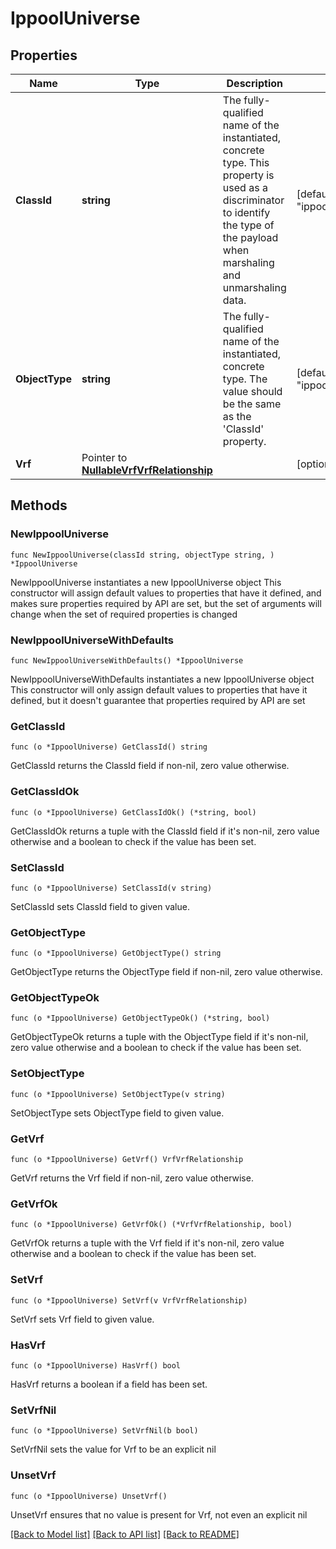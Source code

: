 # IppoolUniverse

## Properties

Name | Type | Description | Notes
------------ | ------------- | ------------- | -------------
**ClassId** | **string** | The fully-qualified name of the instantiated, concrete type. This property is used as a discriminator to identify the type of the payload when marshaling and unmarshaling data. | [default to "ippool.Universe"]
**ObjectType** | **string** | The fully-qualified name of the instantiated, concrete type. The value should be the same as the &#39;ClassId&#39; property. | [default to "ippool.Universe"]
**Vrf** | Pointer to [**NullableVrfVrfRelationship**](VrfVrfRelationship.md) |  | [optional] 

## Methods

### NewIppoolUniverse

`func NewIppoolUniverse(classId string, objectType string, ) *IppoolUniverse`

NewIppoolUniverse instantiates a new IppoolUniverse object
This constructor will assign default values to properties that have it defined,
and makes sure properties required by API are set, but the set of arguments
will change when the set of required properties is changed

### NewIppoolUniverseWithDefaults

`func NewIppoolUniverseWithDefaults() *IppoolUniverse`

NewIppoolUniverseWithDefaults instantiates a new IppoolUniverse object
This constructor will only assign default values to properties that have it defined,
but it doesn't guarantee that properties required by API are set

### GetClassId

`func (o *IppoolUniverse) GetClassId() string`

GetClassId returns the ClassId field if non-nil, zero value otherwise.

### GetClassIdOk

`func (o *IppoolUniverse) GetClassIdOk() (*string, bool)`

GetClassIdOk returns a tuple with the ClassId field if it's non-nil, zero value otherwise
and a boolean to check if the value has been set.

### SetClassId

`func (o *IppoolUniverse) SetClassId(v string)`

SetClassId sets ClassId field to given value.


### GetObjectType

`func (o *IppoolUniverse) GetObjectType() string`

GetObjectType returns the ObjectType field if non-nil, zero value otherwise.

### GetObjectTypeOk

`func (o *IppoolUniverse) GetObjectTypeOk() (*string, bool)`

GetObjectTypeOk returns a tuple with the ObjectType field if it's non-nil, zero value otherwise
and a boolean to check if the value has been set.

### SetObjectType

`func (o *IppoolUniverse) SetObjectType(v string)`

SetObjectType sets ObjectType field to given value.


### GetVrf

`func (o *IppoolUniverse) GetVrf() VrfVrfRelationship`

GetVrf returns the Vrf field if non-nil, zero value otherwise.

### GetVrfOk

`func (o *IppoolUniverse) GetVrfOk() (*VrfVrfRelationship, bool)`

GetVrfOk returns a tuple with the Vrf field if it's non-nil, zero value otherwise
and a boolean to check if the value has been set.

### SetVrf

`func (o *IppoolUniverse) SetVrf(v VrfVrfRelationship)`

SetVrf sets Vrf field to given value.

### HasVrf

`func (o *IppoolUniverse) HasVrf() bool`

HasVrf returns a boolean if a field has been set.

### SetVrfNil

`func (o *IppoolUniverse) SetVrfNil(b bool)`

 SetVrfNil sets the value for Vrf to be an explicit nil

### UnsetVrf
`func (o *IppoolUniverse) UnsetVrf()`

UnsetVrf ensures that no value is present for Vrf, not even an explicit nil

[[Back to Model list]](../README.md#documentation-for-models) [[Back to API list]](../README.md#documentation-for-api-endpoints) [[Back to README]](../README.md)


